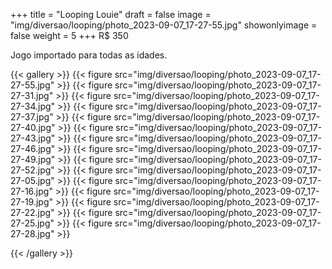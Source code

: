 +++
title = "Looping Louie"
draft = false
image = "img/diversao/looping/photo_2023-09-07_17-27-55.jpg"
showonlyimage = false
weight = 5
+++
<span class="price">R$ 350</span>

Jogo importado para todas as idades.
<!--more-->

{{< gallery >}}
{{< figure src="img/diversao/looping/photo_2023-09-07_17-27-55.jpg" >}}
{{< figure src="img/diversao/looping/photo_2023-09-07_17-27-31.jpg" >}}
{{< figure src="img/diversao/looping/photo_2023-09-07_17-27-34.jpg" >}}
{{< figure src="img/diversao/looping/photo_2023-09-07_17-27-37.jpg" >}}
{{< figure src="img/diversao/looping/photo_2023-09-07_17-27-40.jpg" >}}
{{< figure src="img/diversao/looping/photo_2023-09-07_17-27-43.jpg" >}}
{{< figure src="img/diversao/looping/photo_2023-09-07_17-27-46.jpg" >}}
{{< figure src="img/diversao/looping/photo_2023-09-07_17-27-49.jpg" >}}
{{< figure src="img/diversao/looping/photo_2023-09-07_17-27-52.jpg" >}}
{{< figure src="img/diversao/looping/photo_2023-09-07_17-27-05.jpg" >}}
{{< figure src="img/diversao/looping/photo_2023-09-07_17-27-16.jpg" >}}
{{< figure src="img/diversao/looping/photo_2023-09-07_17-27-19.jpg" >}}
{{< figure src="img/diversao/looping/photo_2023-09-07_17-27-22.jpg" >}}
{{< figure src="img/diversao/looping/photo_2023-09-07_17-27-25.jpg" >}}
{{< figure src="img/diversao/looping/photo_2023-09-07_17-27-28.jpg" >}}


{{< /gallery >}}


